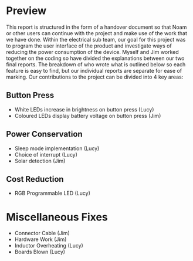 # Preview

This report is structured in the form of a handover document so that Noam or other users can continue with the project and make use of the work that we have done. Within the electrical sub team, our goal for this project was to program the user interface of the product and investigate ways of reducing the power consumption of the device. Myself and Jim worked together on the coding so have divided the explanations between our two final reports. The breakdown of who wrote what is outlined below so each feature is easy to find, but our individual reports are separate for ease of marking.  Our contributions to the project can be divided into 4 key areas:

## Button Press
- White LEDs increase in brightness on button press (Lucy)
- Coloured LEDs display battery voltage on button press (Jim)

## Power Conservation
- Sleep mode implementation (Lucy)
- Choice of interrupt (Lucy)
- Solar detection (Jim)

## Cost Reduction
- RGB Programmable LED (Lucy)

# Miscellaneous Fixes
- Connector Cable (Jim)
- Hardware Work (Jim)
- Inductor Overheating (Lucy)
- Boards Blown (Lucy)
